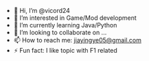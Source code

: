 - 👋 Hi, I’m @vicord24
- 👀 I’m interested in Game/Mod development
- 🌱 I’m currently learning Java/Python
- 💞️ I’m looking to collaborate on ...
- 📫 How to reach me: jiayingye05@gmail.com
- ⚡ Fun fact: I like topic with F1 related

<!---
vicord24/vicord24 is a ✨ special ✨ repository because its `README.md` (this file) appears on your GitHub profile.
You can click the Preview link to take a look at your changes.
--->
